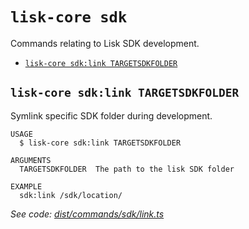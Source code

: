 # `lisk-core sdk`

Commands relating to Lisk SDK development.

- [`lisk-core sdk:link TARGETSDKFOLDER`](#lisk-core-sdklink-targetsdkfolder)

## `lisk-core sdk:link TARGETSDKFOLDER`

Symlink specific SDK folder during development.

```
USAGE
  $ lisk-core sdk:link TARGETSDKFOLDER

ARGUMENTS
  TARGETSDKFOLDER  The path to the lisk SDK folder

EXAMPLE
  sdk:link /sdk/location/
```

_See code: [dist/commands/sdk/link.ts](https://github.com/LiskHQ/lisk-core/blob/v3.0.0-beta.2.5/dist/commands/sdk/link.ts)_

